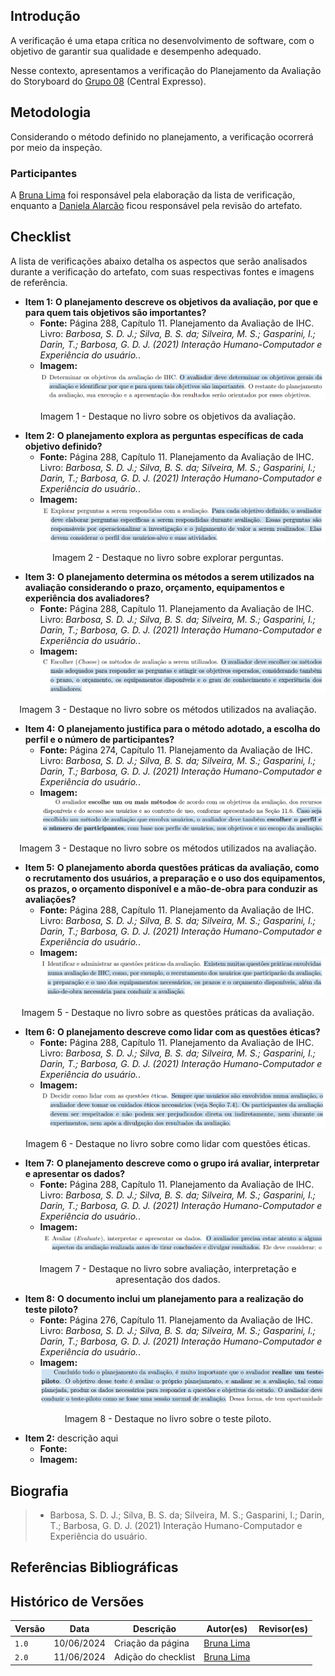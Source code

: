 ## Introdução
A verificação é uma etapa crítica no desenvolvimento de software, com o objetivo de garantir sua qualidade e desempenho adequado.

Nesse contexto, apresentamos a verificação do Planejamento da Avaliação do Storyboard do [Grupo 08](https://interacao-humano-computador.github.io/2024.1-Central-Expresso) (Central Expresso).</p>

## Metodologia
Considerando o método definido no planejamento, a verificação ocorrerá por meio da inspeção. 

### Participantes
A [Bruna Lima](https://github.com/libruna) foi responsável pela elaboração da lista de verificação, enquanto a [Daniela Alarcão](https://github.com/danialarcao) ficou responsável pela revisão do artefato.

## Checklist
A lista de verificações abaixo detalha os aspectos que serão analisados durante a verificação do artefato, com suas respectivas fontes e imagens de referência.

- **Item 1:** **O planejamento descreve os objetivos da avaliação, por que e para quem tais objetivos são importantes?** 
    - **Fonte:** Página 288, Capítulo 11. Planejamento da Avaliação de IHC. Livro: *Barbosa, S. D. J.; Silva, B. S. da; Silveira, M. S.; Gasparini, I.; Darin, T.; Barbosa, G. D. J. (2021) Interação Humano-Computador e Experiência do usuário.*. 
    - **Imagem:** ![](img/planejamento_item_1.png)
<p align="center">Imagem 1 - Destaque no livro sobre os objetivos da avaliação. </p>

- **Item 2:** **O planejamento explora as perguntas específicas de cada objetivo definido?** 
    - **Fonte:** Página 288, Capítulo 11. Planejamento da Avaliação de IHC. Livro: *Barbosa, S. D. J.; Silva, B. S. da; Silveira, M. S.; Gasparini, I.; Darin, T.; Barbosa, G. D. J. (2021) Interação Humano-Computador e Experiência do usuário.*. 
    - **Imagem:** ![](img/planejamento_item_2.png)
<p align="center">Imagem 2 - Destaque no livro sobre explorar perguntas. </p>

- **Item 3:** **O planejamento determina os métodos a serem utilizados na avaliação considerando o prazo, orçamento, equipamentos e experiência dos avaliadores?**
    - **Fonte:** Página 288, Capítulo 11. Planejamento da Avaliação de IHC. Livro: *Barbosa, S. D. J.; Silva, B. S. da; Silveira, M. S.; Gasparini, I.; Darin, T.; Barbosa, G. D. J. (2021) Interação Humano-Computador e Experiência do usuário.*. 
    - **Imagem:** ![](img/planejamento_item_3.png)
<p align="center">Imagem 3 - Destaque no livro sobre os métodos utilizados na avaliação. </p>

- **Item 4:** **O planejamento justifica para o método adotado, a escolha do perfil e o número de participantes?**
    - **Fonte:** Página 274, Capítulo 11. Planejamento da Avaliação de IHC. Livro: *Barbosa, S. D. J.; Silva, B. S. da; Silveira, M. S.; Gasparini, I.; Darin, T.; Barbosa, G. D. J. (2021) Interação Humano-Computador e Experiência do usuário.*. 
    - **Imagem:** ![](img/planejamento_item_4.png)
<p align="center">Imagem 3 - Destaque no livro sobre os métodos utilizados na avaliação. </p>

- **Item 5:** **O planejamento aborda questões práticas da avaliação, como o recrutamento dos usuários, a preparação e o uso dos equipamentos, os prazos, o orçamento disponível e a mão-de-obra para conduzir as avaliações?**
    - **Fonte:** Página 288, Capítulo 11. Planejamento da Avaliação de IHC. Livro: *Barbosa, S. D. J.; Silva, B. S. da; Silveira, M. S.; Gasparini, I.; Darin, T.; Barbosa, G. D. J. (2021) Interação Humano-Computador e Experiência do usuário.*. 
    - **Imagem:** ![](img/planejamento_item_5.png)
<p align="center">Imagem 5 - Destaque no livro sobre as questões práticas da avaliação. </p>

- **Item 6:** **O planejamento descreve como lidar com as questões éticas?** 
    - **Fonte:** Página 288, Capítulo 11. Planejamento da Avaliação de IHC. Livro: *Barbosa, S. D. J.; Silva, B. S. da; Silveira, M. S.; Gasparini, I.; Darin, T.; Barbosa, G. D. J. (2021) Interação Humano-Computador e Experiência do usuário.*. 
    - **Imagem:** ![](img/planejamento_item_6.png)
<p align="center">Imagem 6 - Destaque no livro sobre como lidar com questões éticas. </p>

- **Item 7:** **O planejamento descreve como o grupo irá avaliar, interpretar e apresentar os dados?** 
    - **Fonte:** Página 288, Capítulo 11. Planejamento da Avaliação de IHC. Livro: *Barbosa, S. D. J.; Silva, B. S. da; Silveira, M. S.; Gasparini, I.; Darin, T.; Barbosa, G. D. J. (2021) Interação Humano-Computador e Experiência do usuário.*. 
    - **Imagem:** ![](img/planejamento_item_7.png)
<p align="center">Imagem 7 - Destaque no livro sobre avaliação, interpretação e apresentação dos dados. </p>

- **Item 8:** **O documento inclui um planejamento para a realização do teste piloto?**
    - **Fonte:** Página 276, Capítulo 11. Planejamento da Avaliação de IHC. Livro: *Barbosa, S. D. J.; Silva, B. S. da; Silveira, M. S.; Gasparini, I.; Darin, T.; Barbosa, G. D. J. (2021) Interação Humano-Computador e Experiência do usuário.*. 
    - **Imagem:** ![](img/planejamento_item_8.png)
<p align="center">Imagem 8 - Destaque no livro sobre o teste piloto. </p>

- **Item 2:** descrição aqui
    - **Fonte:**
    - **Imagem:**

## Biografia
> - Barbosa, S. D. J.; Silva, B. S. da; Silveira, M. S.; Gasparini, I.; Darin, T.; Barbosa, G. D. J. (2021) Interação Humano-Computador e Experiência do usuário.

## Referências Bibliográficas


## Histórico de Versões

| Versão |    Data    | Descrição                                 | Autor(es)                                       | Revisor(es)                                    |
| ------ | :--------: | ----------------------------------------- | ----------------------------------------------- | ---------------------------------------------- |
| `1.0`   | 10/06/2024 | Criação da página                         | [Bruna Lima](https://github.com/libruna) |   |
| `2.0`   | 11/06/2024 | Adição do checklist | [Bruna Lima](https://github.com/libruna) |   |